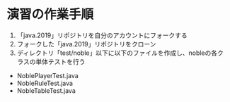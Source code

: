 # 演習の作業手順

1. 「java.2019」リポジトリを自分のアカウントにフォークする
1. フォークした「java.2019」リポジトリをクローン
1. ディレクトリ「test/noble」以下に以下のファイルを作成し、nobleの各クラスの単体テストを行う
  - NoblePlayerTest.java
  - NobleRuleTest.java
  - NobleTableTest.java